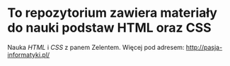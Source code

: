 # To repozytorium zawiera materiały do nauki podstaw HTML oraz CSS

Nauka *HTML* i *CSS* z panem Zelentem. Więcej pod adresem: 
http://pasja-informatyki.pl/
